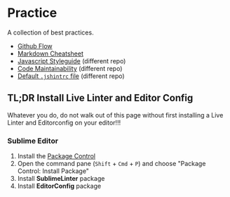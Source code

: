 # Practice

A collection of best practices.

* [Github Flow](https://github.com/thanpolas/Practice/blob/master/Git-Flow.md)
* [Markdown Cheatsheet](https://github.com/thanpolas/Practice/blob/master/Markdown-Cheatsheet.md)
* [Javascript Styleguide](https://github.com/thanpolas/javascript#javascript-style-guide-) (different repo)
* [Code Maintainability](https://github.com/thanpolas/javascript/blob/master/maintainability.md) (different repo)
* [Default `.jshintrc` file](https://github.com/thanpolas/javascript/blob/master/maintainability.md) (different repo)

## TL;DR Install Live Linter and Editor Config

Whatever you do, do not walk out of this page without first installing a Live Linter and Editorconfig on your editor!!!

### Sublime Editor

1. Install the [Package Control](https://sublime.wbond.net/installation)
1. Open the command pane (`Shift` + `Cmd` + `P`) and choose "Package Control: Install Package"
1. Install **SublimeLinter** package
1. Install **EditorConfig** package

